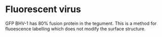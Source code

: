 Fluorescent virus
==================

GFP BHV-1 has 80% fusion protein in the tegument.
This is a method for fluoescence labelling which does not modify the surface structure.


